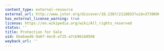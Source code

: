 ```yaml
---
content_type: external-resource
external_url: http://www.jstor.org/discover/10.2307/2118033?uid=3739696&uid=2&uid=4&uid=3739256&sid=21103145272493
has_external_license_warning: true
license: https://en.wikipedia.org/wiki/All_rights_reserved
status: ''
title: Protection for Sale
uid: 6be6aed6-9a6f-4ec0-af25-a7cb961b0568
wayback_url: ''
---
```

